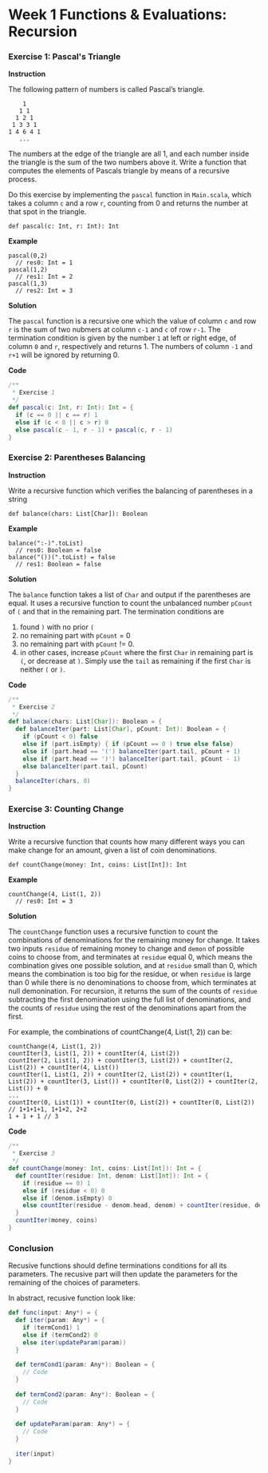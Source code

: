 Week 1 Functions & Evaluations: Recursion
=========================================

### Exercise 1: Pascal's Triangle

**Instruction**

The following pattern of numbers is called Pascal’s triangle.

```
    1
   1 1
  1 2 1
 1 3 3 1
1 4 6 4 1
   ...
```

The numbers at the edge of the triangle are all 1, and each number inside the triangle is the sum of the two numbers above it. Write a function that computes the elements of Pascals triangle by means of a recursive process.

Do this exercise by implementing the `pascal` function in `Main.scala`, which takes a column `c` and a row `r`, counting from 0 and returns the number at that spot in the triangle. 

	def pascal(c: Int, r: Int): Int

**Example**

	pascal(0,2)
	  // res0: Int = 1
	pascal(1,2)
	  // res1: Int = 2
	pascal(1,3)
	  // res2: Int = 3

**Solution**

The `pascal` function is a recursive one which the value of column `c` and row `r` is the sum of two nubmers at column `c-1` and `c` of row `r-1`. The termination condition is given by the number `1` at left or right edge, of column `0` and `r`, respectively and returns 1. The numbers of column `-1` and `r+1` will be ignored by returning 0.

**Code**

```scala
/**
 * Exercise 1
 */
def pascal(c: Int, r: Int): Int = {
  if (c == 0 || c == r) 1
  else if (c < 0 || c > r) 0
  else pascal(c - 1, r - 1) + pascal(c, r - 1)
}
```


### Exercise 2: Parentheses Balancing

**Instruction**

Write a recursive function which verifies the balancing of parentheses in a string

	def balance(chars: List[Char]): Boolean

**Example**

	balance(":-)".toList)
	  // res0: Boolean = false
	balance("())(".toList) = false
	  // res1: Boolean = false

**Solution**

The `balance` function takes a list of `Char` and output if the parentheses are equal. It uses a recursive function to count the unbalanced number `pCount` of `(` and that in the remaining part. The termination conditions are

1. found `)` with no prior `(`
2. no remaining part with `pCount` = 0
3. no remaining part with `pCount` != 0.
4. in other cases, increase `pCount` where the first `Char` in remaining part is `(`, or decrease at `)`. Simply use the `tail` as remaining if the first `Char` is neither `(` or `)`.

**Code**
	
```scala
/**
 * Exercise 2
 */
def balance(chars: List[Char]): Boolean = {
  def balanceIter(part: List[Char], pCount: Int): Boolean = {
    if (pCount < 0) false
    else if (part.isEmpty) { if (pCount == 0 ) true else false}
    else if (part.head == '(') balanceIter(part.tail, pCount + 1)
    else if (part.head == ')') balanceIter(part.tail, pCount - 1)
    else balanceIter(part.tail, pCount)
  }
  balanceIter(chars, 0)
}
```

### Exercise 3: Counting Change

**Instruction**

Write a recursive function that counts how many different ways you can make change for an amount, given a list of coin denominations.

	def countChange(money: Int, coins: List[Int]): Int
	
**Example**

	countChange(4, List(1, 2))
	  // res0: Int = 3

**Solution**

The `countChange` function uses a recursive function to count the combinations of denominations for the remaining money for change. It takes two inputs `residue` of remaining money to change and `demon` of possible coins to choose from, and terminates at `residue` equal 0, which means the combination gives one possible solution, and at `residue` small than 0, which means the combination is too big for the residue, or when `residue` is large than 0 while there is no denominations to choose from, which terminates at null demonination. For recursion, it returns the sum of the counts of `residue` subtracting the first denomination using the full list of denominations, and the counts of `residue` using the rest of the denominations apart from the first.

For example, the combinations of countChange(4, List(1, 2)) can be:

	countChange(4, List(1, 2))
	countIter(3, List(1, 2)) + countIter(4, List(2))
	countIter(2, List(1, 2)) + countIter(3, List(2)) + countIter(2, List(2)) + countIter(4, List())
	countIter(1, List(1, 2)) + countIter(2, List(2)) + countIter(1, List(2)) + countIter(3, List()) + countIter(0, List(2)) + countIter(2, List()) + 0
	...
	countIter(0, List(1)) + countIter(0, List(2)) + countIter(0, List(2)) // 1+1+1+1, 1+1+2, 2+2
	1 + 1 + 1 // 3

**Code**

```scala
/**
 * Exercise 3
 */
def countChange(money: Int, coins: List[Int]): Int = {
  def countIter(residue: Int, denom: List[Int]): Int = {
    if (residue == 0) 1
    else if (residue < 0) 0
    else if (denom.isEmpty) 0
    else countIter(residue - denom.head, denom) + countIter(residue, denom.tail)
  }
  countIter(money, coins)
}
```

### Conclusion

Recusive functions should define terminations conditions for all its parameters. The recusive part will then update the parameters for the remaining of the choices of parameters.

In abstract, recusive function look like:

```scala
def func(input: Any*) = {
  def iter(param: Any*) = {
    if (termCond1) 1
    else if (termCond2) 0
    else iter(updateParam(param))
  }
  
  def termCond1(param: Any*): Boolean = {
    // Code
  }
  
  def termCond2(param: Any*): Boolean = {
    // Code
  }
  
  def updateParam(param: Any*) = {
    // Code
  }
  
  iter(input)
}
